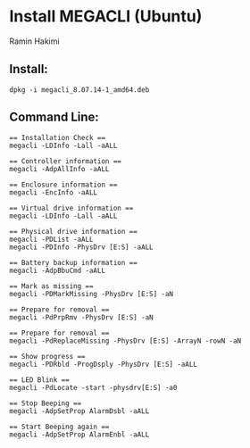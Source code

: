 # Install MEGACLI (Ubuntu)
  Ramin Hakimi
## Install:
	dpkg -i megacli_8.07.14-1_amd64.deb
	
## Command Line:

	== Installation Check ==
  	megacli -LDInfo -Lall -aALL

	== Controller information ==
  	megacli -AdpAllInfo -aALL

	== Enclosure information ==
  	megacli -EncInfo -aALL

	== Virtual drive information ==
  	megacli -LDInfo -Lall -aALL

	== Physical drive information ==
  	megacli -PDList -aALL
  	megacli -PDInfo -PhysDrv [E:S] -aALL

	== Battery backup information ==
  	megacli -AdpBbuCmd -aALL

	== Mark as missing ==
  	megacli -PDMarkMissing -PhysDrv [E:S] -aN

	== Prepare for removal ==
  	megacli -PdPrpRmv -PhysDrv [E:S] -aN

	== Prepare for removal ==
  	megacli -PdReplaceMissing -PhysDrv [E:S] -ArrayN -rowN -aN

	== Show progress ==
  	megacli -PDRbld -ProgDsply -PhysDrv [E:S] -aALL

	== LED Blink ==
  	megacli -PdLocate -start -physdrv[E:S] -a0
  
	== Stop Beeping ==
  	megacli -AdpSetProp AlarmDsbl -aALL 
  
	== Start Beeping again ==
  	megacli -AdpSetProp AlarmEnbl -aALL
